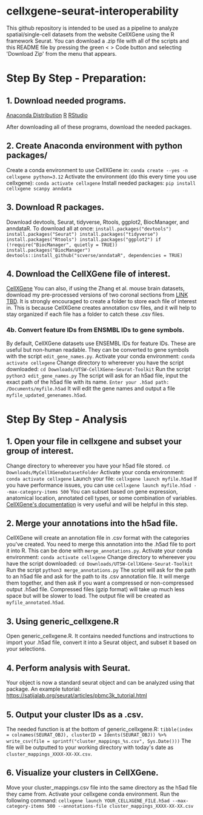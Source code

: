 # cellxgene-seurat-interoperability

This github repository is intended to be used as a pipeline to analyze spatial/single-cell datasets from the website CellXGene using the R framework Seurat. You can download a .zip file with all of the scripts and this README file by pressing the green < > Code button and selecting 'Download Zip' from the menu that appears.

# Step By Step - Preparation:

## 1. Download needed programs.

[Anaconda Distribution](https://www.anaconda.com/download)
[R](https://cran.rstudio.com/)
[RStudio](https://posit.co/download/rstudio-desktop/)

After downloading all of these programs, download the needed packages.

## 2. Create Anaconda environment with python packages/
Create a conda environment to use CellXGene in:
`conda create --yes -n cellxgene python=3.12`
Activate the environment (do this every time you use cellxgene):
`conda activate cellxgene`
Install needed packages:
`pip install cellxgene scanpy anndata`

## 3. Download R packages.
Download devtools, Seurat, tidyverse, Rtools, ggplot2, BiocManager, and anndataR. To download all at once:
`install.packages("devtools")
install.packages("Seurat")
install.packages("tidyverse")
install.packages("Rtools")
install.packages("ggplot2")
if (!require("BiocManager", quietly = TRUE))
  install.packages("BiocManager")
devtools::install_github("scverse/anndataR", dependencies = TRUE)`

## 4. Download the CellXGene file of interest.
[CellXGene](https://cellxgene.cziscience.com/)
You can also, if using the Zhang et al. mouse brain datasets, download my pre-processed versions of two coronal sections from [LINK TBD]().
It is strongly encouraged to create a folder to store each file of interest in. This is because CellXGene creates annotation csv files, and it will help to stay organized if each file has a folder to catch these .csv files.
### 4b. Convert feature IDs from ENSMBL IDs to gene symbols.
By default, CellXGene datasets use ENSEMBL IDs for feature IDs. These are useful but non-human readable. They can be converted to gene symbols with the script `edit_gene_names.py`.
Activate your conda environment:
`conda activate cellxgene`
Change directory to whereever you have the script downloaded:
`cd Downloads/UTSW-CellXGene-Seurat-Toolkit`
Run the script
`python3 edit_gene_names.py`
The script will ask for an h5ad file, input the exact path of the h5ad file with its name.
`Enter your .h5ad path: /Documents/myfile.h5ad`
It will edit the gene names and output a file
`myfile_updated_genenames.h5ad`.

# Step By Step - Analysis

## 1. Open your file in cellxgene and subset your group of interest.
Change directory to whereever you have your h5ad file stored.
`cd Downloads/MyCellXGeneDatasetFolder`
Activate your conda environment:
`conda activate cellxgene`
Launch your file:
`cellxgene launch myfile.h5ad`
If you have performance issues, you can use
`cellxgene launch myfile.h5ad --max-category-items 500`
You can subset based on gene expression, anatomical location, annotated cell types, or some combination of variables.
[CellXGene's documentation](https://cellxgene.cziscience.com/docs/01__CellxGene) is very useful and will be helpful in this step.
## 2. Merge your annotations into the h5ad file.
CellXGene will create an annotation file in .csv format with the categories you've created. You need to merge this annotation into the .h5ad file to port it into R. This can be done with `merge_annotations.py`. 
Activate your conda environment:
`conda activate cellxgene`
Change directory to whereever you have the script downloaded:
`cd Downloads/UTSW-CellXGene-Seurat-Toolkit`
Run the script
`python3 merge_annotations.py`
The script will ask for the path to an h5ad file and ask for the path to its .csv annotation file. It will merge them together, and then ask if you want a compressed or non-compressed output .h5ad file. Compressed files (gzip format) will take up much less space but will be slower to load. The output file will be created as `myfile_annotated.h5ad`.

## 3. Using generic_cellxgene.R
Open generic_cellxgene.R. It contains needed functions and instructions to import your .h5ad file, convert it into a Seurat object, and subset it based on your selections.

## 4. Perform analysis with Seurat.
Your object is now a standard seurat object and can be analyzed using that package. An example tutorial:
https://satijalab.org/seurat/articles/pbmc3k_tutorial.html

## 5. Output your cluster IDs as a .csv.
The needed function is at the bottom of generic_cellxgene.R:
`tibble(index = colnames(SEURAT_OBJ), clusterID = Idents(SEURAT_OBJ)) %>%
  write_csv(file = sprintf("cluster_mappings_%s.csv", Sys.Date()))`
The file will be outputted to your working directory with today's date as 
`cluster_mappings_XXXX-XX-XX.csv`.

## 6. Visualize your clusters in CellXGene.
Move your cluster_mappings.csv file into the same directory as the h5ad file they came from. Activate your cellxgene conda environment. Run the following command:
`cellxgene launch YOUR_CELLXGENE_FILE.h5ad --max-category-items 500 --annotations-file cluster_mappings_XXXX-XX-XX.csv`


